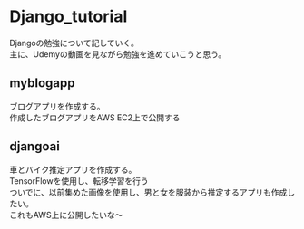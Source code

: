 # Django_tutorial
Djangoの勉強について記していく。<br>
主に、Udemyの動画を見ながら勉強を進めていこうと思う。

## myblogapp
ブログアプリを作成する。<br>
作成したブログアプリをAWS EC2上で公開する

## djangoai
車とバイク推定アプリを作成する。<br>
TensorFlowを使用し、転移学習を行う<br>
ついでに、以前集めた画像を使用し、男と女を服装から推定するアプリも作成したい。<br>
これもAWS上に公開したいな～
